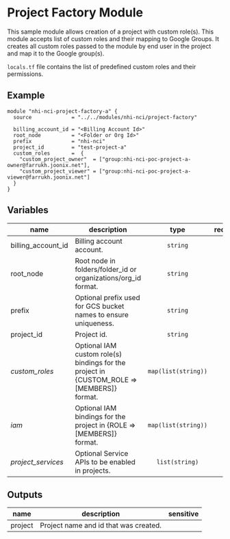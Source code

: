 # Project Factory Module

This sample module allows creation of a project with custom role(s).
This module accepts list of custom roles and their mapping to Google Groups.
It creates all custom roles passed to the module by end user in the project and map it to the Google group(s).

`locals.tf` file contains the list of predefined custom roles and their permissions.

## Example

```hcl
module "nhi-nci-project-factory-a" {
  source             = "../../modules/nhi-nci/project-factory"

  billing_account_id = "<Billing Account Id>"
  root_node          = "<Folder or Org Id>"
  prefix             = "nhi-nci"
  project_id         = "test-project-a"
  custom_roles       =  {
    "custom_project_owner"  = ["group:nhi-nci-poc-project-a-owner@farrukh.joonix.net"],
    "custom_project_viewer" = ["group:nhi-nci-poc-project-a-viewer@farrukh.joonix.net"]
  }
}
```

<!-- BEGIN TFDOC -->
## Variables

| name | description | type | required | default |
|---|---|:---: |:---:|:---:|
| billing_account_id | Billing account account. | `string` | ✓ |  |
| root_node | Root node in folders/folder_id or organizations/org_id format. | `string` | ✓ |  |
| prefix | Optional prefix used for GCS bucket names to ensure uniqueness. | `string` |  | `null`|
| project_id | Project id. | `string` | ✓ |  |
| *custom_roles* | Optional IAM custom role(s) bindings for the project in {CUSTOM_ROLE => [MEMBERS]} format. | `map(list(string))` |  | `{}` |
| *iam* | Optional IAM bindings for the project in {ROLE => [MEMBERS]} format. | `map(list(string))`|  | `{}`</code> |
| *project_services* | Optional Service APIs to be enabled in projects. | `list(string)`|  | `[]`|

## Outputs

| name | description | sensitive |
|---|---|:---:|
| project | Project name and id that was created. |  |
<!-- END TFDOC -->
